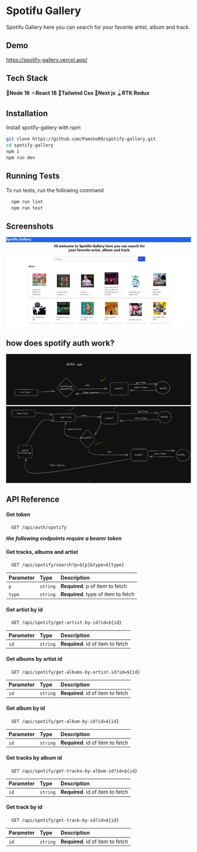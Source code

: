 
# Spotifu Gallery

Spotifu Gallery here you can search for your favorite artist, album and track.


## Demo
https://spotify-gallery.vercel.app/


## Tech Stack

🥬**Node 16**
⚛️**React 18**
💎**Tailwind Css**
🔺**Next js**
🪀**RTK Redux**


## Installation

Install spotify-gallery with npm

```bash
git clone https://github.com/Pamsho09/spotify-gallery.git
cd spotify-gallery
npm i 
npm run dev
```
    
## Running Tests

To run tests, run the following command

```bash
  npm run lint
  npm run test
```


## Screenshots

![App Screenshot](https://github.com/Pamsho09/spotify-gallery/blob/main/screenshots/home.png?raw=true)


## how does spotify auth work? 
![auth spotify](https://github.com/Pamsho09/spotify-gallery/blob/main/screenshots/auth.png?raw=true)
![get with token](https://github.com/Pamsho09/spotify-gallery/blob/main/screenshots/fetch.png?raw=true)


## API Reference

#### Get token 

```http
  GET /api/auth/spotify
```

***the following endpoints require a bearer token*** 

#### Get tracks, albums and artist

```http
  GET /api/spotify/search?p=${p}&type=${type}
```

| Parameter | Type     | Description                       |
| :-------- | :------- | :-------------------------------- |
| `p`      | `string` | **Required**. p of item to fetch |
| `type`      | `string` | **Required**. type of item to fetch |


#### Get artist by id

```http
  GET /api/spotify/get-artist-by-id?id=${id}
```

| Parameter | Type     | Description                       |
| :-------- | :------- | :-------------------------------- |
| `id`      | `string` | **Required**. id of item to fetch |

#### Get albums by artist id

```http
  GET /api/spotify/get-albums-by-artist-id?id=${id}
```

| Parameter | Type     | Description                       |
| :-------- | :------- | :-------------------------------- |
| `id`      | `string` | **Required**. id of item to fetch |

#### Get album by id

```http
  GET /api/spotify/get-album-by-id?id=${id}
```

| Parameter | Type     | Description                       |
| :-------- | :------- | :-------------------------------- |
| `id`      | `string` | **Required**. id of item to fetch |

#### Get tracks by album id

```http
  GET /api/spotify/get-tracks-by-album-id?id=${id}
```

| Parameter | Type     | Description                       |
| :-------- | :------- | :-------------------------------- |
| `id`      | `string` | **Required**. id of item to fetch |

#### Get track by id

```http
  GET /api/spotify/get-track-by-id?id=${id}
```

| Parameter | Type     | Description                       |
| :-------- | :------- | :-------------------------------- |
| `id`      | `string` | **Required**. id of item to fetch |
